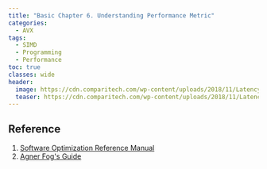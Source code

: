 ```yaml
---
title: "Basic Chapter 6. Understanding Performance Metric"
categories:
  - AVX
tags:
  - SIMD
  - Programming
  - Performance
toc: true
classes: wide
header:
  image: https://cdn.comparitech.com/wp-content/uploads/2018/11/Latency-vs-Throughput-.jpg
  teaser: https://cdn.comparitech.com/wp-content/uploads/2018/11/Latency-vs-Throughput-.jpg
---
```


## Reference
1. [Software Optimization Reference Manual](https://junstar92.tistory.com/218)
2. [Agner Fog's Guide](https://leimao.github.io/blog/CMake-Public-Private-Interface/)

